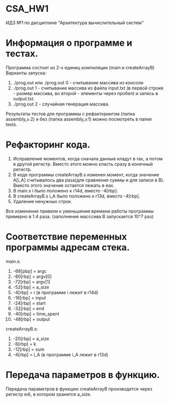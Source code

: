 # CSA_HW1
ИДЗ №1 по дисциплине "Архитектура вычислительный систем"
# Информация о программе и тестах.
Программа состоит из 2-х единиц компиляции (main и createArrayB)
Варианты запуска:
1. ./prog.out или ./prog.out 0 - считывание массива из консоли
2. ./prog.out 1 - считывание массива из файла input.txt (в первой строке - размер массива, во второй - элементы через пробел) и запись в output.txt.
3. ./prog.out 2 - случайная генерация массива.

Рeзультаты тестов для программы с рефакторингом (папка assembly_v.2) и без (папка assembly_v.1) можно посмотреть в папке tests.
# Рефакторинг кода.
1. Исправление моментов, когда сначала данные кладут в rax, а потом в другой регистр. Вместо этого можно класть сразу в конечный регистр.
2. В коде программы createArrayB.s изменен момент, когда значение A[i_A] считывалось два раза(для сравнения суммы и для записи в B). Вместо этого значение остается лежать в eax.
3. В main.s i было положено к r14d, вместо -4[rbp].
4. В createArrayB.s i_A было положено к r13d, вместо -4[rbp].
5. Удаление ненужных строк.

Все изменение привели к уменьшения времени работы программы примерно в 1.4 раза. (заполнение масссива B запускается 10^7 раз)
# Соответствие переменных программы адресам стека.
main.s:
1. -68[pbp] = argc
2. -80[rbp] = argv[0]
3. -72[rbp] = argv[1]
4. -52[rbp] = a_size
5. -4[rbp] = i (в программе i лежит в r14d)
6. -16[rbp] = input
6. -24[rbp] = start
7. -32[rbp] = end
8. -40[rbp] = time_spent
9. -48[rbp] = output

createArrayB.s:
1. -20[rbp] = a_size
2. -8[rbp] = k
3. -12[rbp] = sum
4. -4[rbp] = i_A (в программе i_A лежит в r13d)
# Передача параметров в функцию.
Передача параметров в функцию createArrayB производится через регистр edi, в котором хранится a_size.
